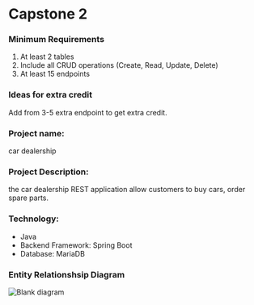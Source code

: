 # Capstone 2 


### Minimum Requirements
1. At least 2 tables
2. Include all CRUD operations (Create, Read, Update, Delete)
3. At least 15 endpoints


### Ideas for extra credit
Add from 3-5 extra endpoint to get extra credit.


### Project name:
car dealership


### Project Description:
the car dealership REST application allow customers to buy cars, order spare parts.
### Technology:
- Java
- Backend Framework: Spring Boot
- Database: MariaDB



### Entity Relationshsip Diagram
![Blank diagram](https://github.com/W2AlharbiMe/tuw-capstone2-own/assets/43024659/af1f6ce2-1dac-4e53-abf7-5ec8e7f91620)




